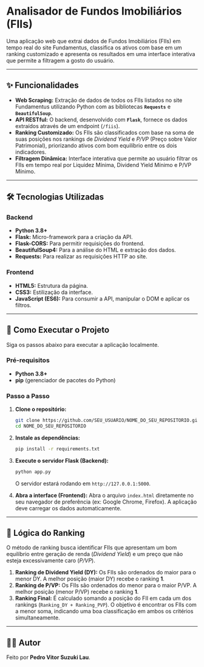 #  Analisador de Fundos Imobiliários (FIIs)

Uma aplicação web que extrai dados de Fundos Imobiliários (FIIs) em tempo real do site Fundamentus, classifica os ativos com base em um ranking customizado e apresenta os resultados em uma interface interativa que permite a filtragem a gosto do usuário.

---

## ✨ Funcionalidades

*   **Web Scraping:** Extração de dados de todos os FIIs listados no site Fundamentus utilizando Python com as bibliotecas **`Requests`** e **`BeautifulSoup`**.
*   **API RESTful:** O backend, desenvolvido com **`Flask`**, fornece os dados extraídos através de um endpoint (`/fiis`).
*   **Ranking Customizado:** Os FIIs são classificados com base na soma de suas posições nos rankings de *Dividend Yield* e *P/VP* (Preço sobre Valor Patrimonial), priorizando ativos com bom equilíbrio entre os dois indicadores.
*   **Filtragem Dinâmica:** Interface interativa que permite ao usuário filtrar os FIIs em tempo real por Liquidez Mínima, Dividend Yield Mínimo e P/VP Mínimo.

---

## 🛠️ Tecnologias Utilizadas

### Backend
*   **Python 3.8+**
*   **Flask:** Micro-framework para a criação da API.
*   **Flask-CORS:** Para permitir requisições do frontend.
*   **BeautifulSoup4:** Para a análise do HTML e extração dos dados.
*   **Requests:** Para realizar as requisições HTTP ao site.

### Frontend
*   **HTML5:** Estrutura da página.
*   **CSS3:** Estilização da interface.
*   **JavaScript (ES6):** Para consumir a API, manipular o DOM e aplicar os filtros.

---

## 🚀 Como Executar o Projeto

Siga os passos abaixo para executar a aplicação localmente.

### Pré-requisitos
*   **Python 3.8+**
*   **pip** (gerenciador de pacotes do Python)

### Passo a Passo

1.  **Clone o repositório:**
    ```bash
    git clone https://github.com/SEU_USUARIO/NOME_DO_SEU_REPOSITORIO.git
    cd NOME_DO_SEU_REPOSITORIO
    ```

2.  **Instale as dependências:**
    ```bash
    pip install -r requirements.txt
    ```

3.  **Execute o servidor Flask (Backend):**
    ```bash
    python app.py
    ```
    O servidor estará rodando em `http://127.0.0.1:5000`.

4.  **Abra a interface (Frontend):**
    Abra o arquivo `index.html` diretamente no seu navegador de preferência (ex: Google Chrome, Firefox). A aplicação deve carregar os dados automaticamente.

---

## 🧠 Lógica do Ranking

O método de ranking busca identificar FIIs que apresentam um bom equilíbrio entre geração de renda (*Dividend Yield*) e um preço que não esteja excessivamente caro (*P/VP*).

1.  **Ranking de Dividend Yield (DY):** Os FIIs são ordenados do maior para o menor DY. A melhor posição (maior DY) recebe o ranking **1**.
2.  **Ranking de P/VP:** Os FIIs são ordenados do menor para o maior P/VP. A melhor posição (menor P/VP) recebe o ranking **1**.
3.  **Ranking Final:** É calculado somando a posição do FII em cada um dos rankings (`Ranking_DY + Ranking_PVP`). O objetivo é encontrar os FIIs com a menor soma, indicando uma boa classificação em ambos os critérios simultaneamente.

---

## 👨‍💻 Autor

Feito por **Pedro Vitor Suzuki Lau**.
